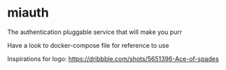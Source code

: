 # miauth
The authentication pluggable service that will make you purr

Have a look to docker-compose file for reference to use

Inspirations for logo: 
https://dribbble.com/shots/5651396-Ace-of-spades